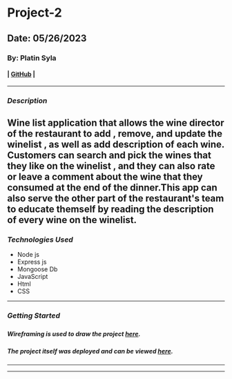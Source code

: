 # Project-2
## Date: 05/26/2023

### By: Platin Syla 

####  | [GitHub](https://github.com/platinyy/Project-2) |

---

### **_Description_**

Wine list application that allows the wine director of the restaurant to add , remove, and update the winelist , as well as add description of each wine. Customers can search and pick the wines that they like on the winelist , and they can also rate or leave a comment about the wine that they consumed at the end of the dinner.This app can also serve the other part of the restaurant's team to educate themself by reading the description of every wine on the winelist.
---
### **_Technologies Used_**

- Node js
- Express js
- Mongoose Db
- JavaScript
- Html
- CSS 

---

### **_Getting Started_**

##### 

##### Wireframing is used to draw the project [here](https://drive.google.com/file/d/1w0GvB9okQL_69BBgbapDW1CEEDzFscEQ/view?usp=sharing).

##### The project itself was deployed and can be viewed [here](https://app.diagrams.net/#G1w0GvB9okQL_69BBgbapDW1CEEDzFscEQ).

---








---

